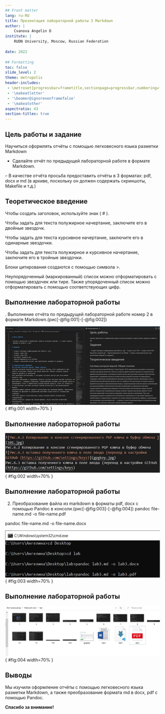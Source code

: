 ```yaml
---
## Front matter
lang: ru-RU
title: Презентация лабораторной работы 3 Markdown
author: |
	Cvanova Angelin D
institute: |
	RUDN University, Moscow, Russian Federation
	
date: 2022

## Formatting
toc: false
slide_level: 2
theme: metropolis
header-includes: 
 - \metroset{progressbar=frametitle,sectionpage=progressbar,numbering=fraction}
 - '\makeatletter'
 - '\beamer@ignorenonframefalse'
 - '\makeatother'
aspectratio: 43
section-titles: true
---
```

## Цель работы и задание

Научиться оформлять отчёты с помощью легковесного языка разметки Markdown

- Сделайте отчёт по предыдущей лабораторной работе в формате Markdown.

– В качестве отчёта просьба предоставить отчёты в 3 форматах: pdf, docx и md (в архиве,
поскольку он должен содержать скриншоты, Makefile и т.д.)

## Теоретическое введение

Чтобы создать заголовок, используйте знак ( # ).

Чтобы задать для текста полужирное начертание, заключите его в двойные звездочк.

Чтобы задать для текста курсивное начертание, заключите его в одинарные звездочки.

Чтобы задать для текста полужирное и курсивное начертание, заключите его в тройные
звездочки.

Блоки цитирования создаются с помощью символа >.

Неупорядоченный (маркированный) список можно отформатировать с помощью звездочек или тире. Также упорядоченный список можно отформатировать с помощью соответствующих цифр.

## Выполнение лабораторной работы

. Выполнение отчёта по предыдущей лабораторной работе номер 2 в формате Markdown.(рис[-@fig:001]-[-@fig:002])


![Скрин процесса выполнения отчета в markdown](image/3.JPG){ #fig:001 width=70% }


## Выполнение лабораторной работы

![Пример вставки фото в отчет markdown](image/4.JPG){ #fig:002 width=70% }


## Выполнение лабораторной работы

2. Преобразование файла из markdown в форматы pdf, docx с помощью Pandoc в консоли.(рис[-@fig:003]-[-@fig:004])
pandoc file-name.md -o file-name.pdf

pandoc file-name.md -o file-name.docx

![Преобразование отчета из markdown в pdf, docx](image/1.JPG){ #fig:003 width=70% }

## Выполнение лабораторной работы

![Скрин папки с отчетом в фоматах md, docx, pdf](image/5.JPG){ #fig:004 width=70% }


## Выводы

Мы изучили оформление отчёты с помощью легковесного языка разметки Markdown, а также преобразование формата md в docx, pdf с помощью Pandoc.



**Спасибо за внимание!**


